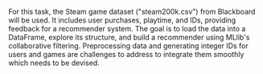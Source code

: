 For this task, the Steam game dataset ("steam200k.csv") from Blackboard will be used. It includes
user purchases, playtime, and IDs, providing feedback for a recommender system. The goal is to
load the data into a DataFrame, explore its structure, and build a recommender using MLlib's
collaborative filtering. Preprocessing data and generating integer IDs for users and games are
challenges to address to integrate them smoothly which needs to be devised.
